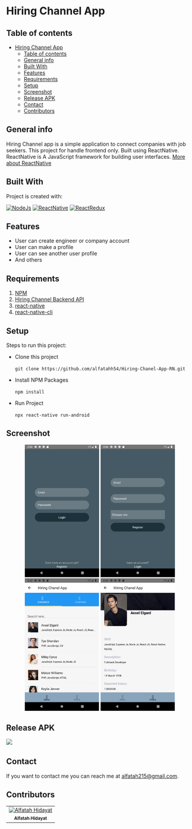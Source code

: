 # Hiring Channel App

## Table of contents
- [Hiring Channel App](#hiring-channel-app)
  - [Table of contents](#table-of-contents)
  - [General info](#general-info)
  - [Built With](#built-with)
  - [Features](#features)
  - [Requirements](#requirements)
  - [Setup](#setup)
  - [Screenshot](#screenshot)
  - [Release APK](#release-apk)
  - [Contact](#contact)
  - [Contributors](#contributors)

## General info
Hiring Channel app is a simple application to connect companies with job seekers. This project for handle frontend only. Built using ReactNative.
ReactNative is A JavaScript framework for building user interfaces. [More about ReactNative](https://facebook.github.io/react-native/)

## Built With
Project is created with:

[![NodeJs](https://img.shields.io/badge/NodeJs-v.10.16-brightgreen)](https://nodejs.org/en/)
[![ReactNative](https://img.shields.io/badge/ReactNative-v.0.61-blue)](https://facebook.github.io/react-native/)
[![ReactRedux](https://img.shields.io/badge/React%20Redux-v.7.1-blueviolet)](https://react-redux.js.org/)

## Features
* User can create engineer or company account
* User can make a profile
* User can see another user profile
* And others

## Requirements
1. <a href="https://www.npmjs.com/get-npm">NPM</a>
2. [Hiring Channel Backend API](https://github.com/alfatahh54/Restful-Api-Hiring-Chanel-App)
3. [react-native](https://facebook.github.io/react-native/docs/getting-started)
4. [react-native-cli](https://facebook.github.io/react-native/docs/getting-started)

## Setup
Steps to run this project:

- Clone this project
 
	``` git clone https://github.com/alfatahh54/Hiring-Chanel-App-RN.git ```
	
 - Install NPM Packages
 
	``` npm install ```
	
 - Run Project
 
	``` npx react-native run-android ```


## Screenshot

<div align="center">
<img src="./src/screenshoot/Screenshot_1579851271.png" width="200px" />
<img src="/src/screenshoot/Screenshot_1579851276.png" width="200px" />
<img src="/src/screenshoot/Screenshot_1579855354.png" width="200px" />
<img src="/src/screenshoot/Screenshot_1579855403.png" width="200px" />
</div>


## Release APK
<a href="https://drive.google.com/file/d/1F1rfloZu55tCl1pA_WQei81SImV8zHOi/view?usp=sharing">
  <img src="https://img.shields.io/badge/Download%20on%20the-Google%20Drive-blue.svg?style=popout&logo=google-drive"/>
</a>

## Contact

If you want to contact me you can reach me at <alfatah215@gmail.com>.

## Contributors

<center>
  <table>
    <tr>
      <td align="center">
        <a href="https://github.com/alfatahh54">
          <img width="100" src="https://avatars2.githubusercontent.com/u/55615664?s=460&v=4" alt="Alfatah Hidayat"><br/>
          <sub><b>Alfatah Hidayat</b></sub>
        </a>
      </td>
    </tr>
  </table>
</center>
